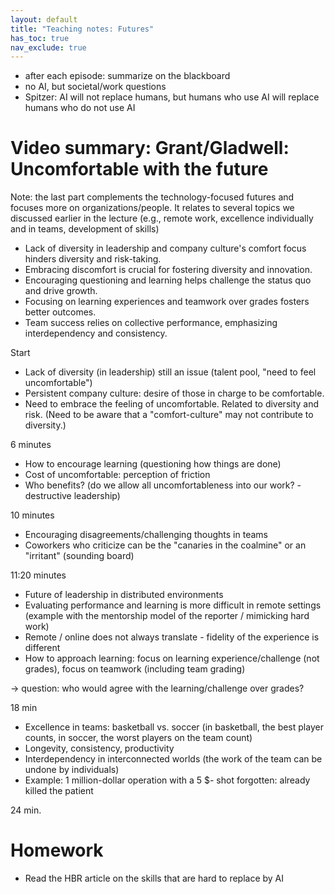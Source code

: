 ```yaml
---
layout: default
title: "Teaching notes: Futures"
has_toc: true
nav_exclude: true
---
```


- after each episode: summarize on the blackboard
- no AI, but societal/work questions
- Spitzer: AI will not replace humans, but humans who use AI will replace humans who do not use AI

# Video summary: Grant/Gladwell: Uncomfortable with the future

Note: the last part complements the technology-focused futures and focuses more on organizations/people. It relates to several topics we discussed earlier in the lecture (e.g., remote work, excellence individually and in teams, development of skills)

- Lack of diversity in leadership and company culture's comfort focus hinders diversity and risk-taking.
- Embracing discomfort is crucial for fostering diversity and innovation.
- Encouraging questioning and learning helps challenge the status quo and drive growth.
- Focusing on learning experiences and teamwork over grades fosters better outcomes.
- Team success relies on collective performance, emphasizing interdependency and consistency.

Start

- Lack of diversity (in leadership) still an issue (talent pool, "need to feel uncomfortable")
- Persistent company culture: desire of those in charge to be comfortable.
- Need to embrace the feeling of uncomfortable. Related to diversity and risk.
(Need to be aware that a "comfort-culture" may not contribute to diversity.)

6 minutes

- How to encourage learning (questioning how things are done)
- Cost of uncomfortable: perception of friction
- Who benefits? (do we allow all uncomfortableness into our work? - destructive leadership)

10 minutes

- Encouraging disagreements/challenging thoughts in teams
- Coworkers who criticize can be the "canaries in the coalmine" or an "irritant" (sounding board)

11:20 minutes

- Future of leadership in distributed environments
- Evaluating performance and learning is more difficult in remote settings (example with the mentorship model of the reporter / mimicking hard work)
- Remote / online does not always translate - fidelity of the experience is different
- How to approach learning: focus on learning experience/challenge (not grades), focus on teamwork (including team grading)

-> question: who would agree with the learning/challenge over grades?

18 min

- Excellence in teams: basketball vs. soccer (in basketball, the best player counts, in soccer, the worst players on the team count)
- Longevity, consistency, productivity
- Interdependency in interconnected worlds (the work of the team can be undone by individuals)
- Example: 1 million-dollar operation with a 5 $- shot forgotten: already killed the patient

24 min.

# Homework

- Read the HBR article on the skills that are hard to replace by AI